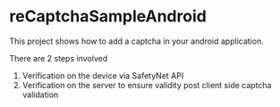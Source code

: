 # reCaptchaSampleAndroid
This project shows how to add a captcha in your android application.

There are 2 steps involved
1. Verification on the device via SafetyNet API
2. Verification on the server to ensure validity post client side captcha validation
